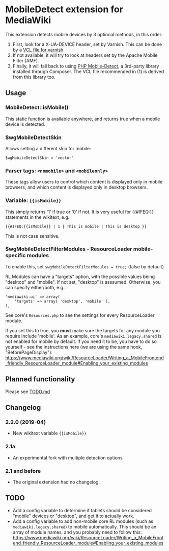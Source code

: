 MobileDetect extension for MediaWiki
=====================================

This extension detects mobile devices by 3 optional methods, in this order:

1. First, look for a X-UA-DEVICE header, set by Varnish. This can be done
   by a [VCL file for varnish][vcl]
2. If not available, it will try to look at headers set by the Apache Mobile Filter (AMF).
3. Finally, it will fall back to using [PHP Mobile-Detect][mobile-detect], a 3rd-party
   library installed through Composer. The VCL file recommended in (1) is derived from this
   library too.
 
 [vcl]: https://github.com/willemk/varnish-mobiletranslate
 [mobile-detect]: https://github.com/serbanghita/Mobile-Detect/


## Usage

### MobileDetect::isMobile()
This static function is available anywhere, and returns true when a mobile device is detected.

### $wgMobileDetectSkin
Allows setting a different skin for mobile:
    
    $wgMobileDetectSkin = 'vector'

### Parser tags:  ``<nomobile>`` and ``<mobileonly>``
These tags allow users to control which content is displayed only in mobile browsers, and
which content is displayed only in desktop browsers.

### Variable: ``{{isMobile}}``
This simply returns '1' if true or '0' if not. It is very useful for {{#IFEQ:}}
statements in the wikitext, e.g.:
```
{{#IFEQ:{{isMobile}} | 1 | This is mobile | This is desktop }}
```
This is not case sensitive.

### $wgMobileDetectFilterModules - ResourceLoader mobile-specific modules
To enable this, set `$wgMobileDetectFilterModules = true;` (false by default)

RL Modules can have a "targets" option, with the possible values being "desktop" and "mobile".
If not set, "desktop" is asssumed. Otherwise, you can specify either/both, e.g.:

    'mediawiki.ui' => array(
    	'targets' => array( 'desktop', 'mobile' ),
    ),

See core's ```Resources.php``` to see the settings for every ResourceLoader module.

If you set this to true, you __must__ make sure the targets for any module
you require include 'mobile'. As an example, core's `mediawiki.legacy.shared`
is not enabled for mobile by default. If you need it to be, you have to do so
yourself - see the instructions here (we are using the same hook, "BeforePageDisplay"):
https://www.mediawiki.org/wiki/ResourceLoader/Writing_a_MobileFrontend_friendly_ResourceLoader_module#Enabling_your_existing_modules

## Planned functionality
Please see [TODO.md](TODO.md)

## Changelog
### 2.2.0 (2019-04)
- New wikitext variable ```{{isMobile}}```
### 2.1a
- An experimental fork with multiple detection options
### 2.1 and before
- The original extension had no changelog.


## TODO
- Add a config variable to determine if tablets should be considered "mobile" devices or "desktop",
  and get it to actually work.
- Add a config variable to add non-mobile core RL modules (such as
  `mediawiki.legacy.shared`) to mobile automatically. This should be an
  array of module names, and you probably need to follow this:
  https://www.mediawiki.org/wiki/ResourceLoader/Writing_a_MobileFrontend_friendly_ResourceLoader_module#Enabling_your_existing_modules
